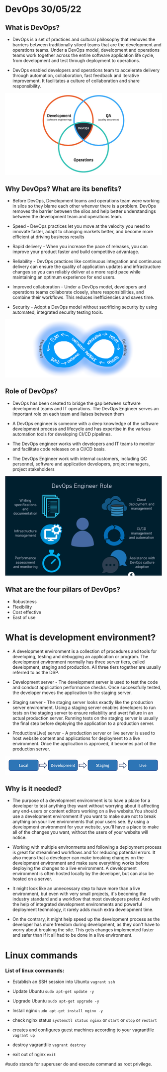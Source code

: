 # DevOps 30/05/22
## What is DevOps?
- DevOps is a set of practices and cultural philosophy that removes the barriers between traditionally siloed teams that are the development and operations teams. Under a DevOps model, development and operations teams work together across the entire software application life cycle, from development and test through deployment to operations. 

- DevOps enabled developers and operations team to accelerate delivery through automation, collaboration, fast feedback and iterative improvement. It facilitates a culture of collaboration and share responsibility.

![devops_model](./devops_model.jpeg)

## Why DevOps? What are its benefits?
- Before DevOps, Development teams and operations team were working in silos so they blame each other whenver there is a problem. DevOps removes the barrier between the silos and help better understandings between the development team and operations team.

- Speed - DevOps practices let you move at the velocity you need to innovate faster, adapt to changing markets better, and become more efficient at driving business results
- Rapid delivery - When you increase the pace of releases, you can improve your product faster and build competitive advantage.
- Reliability - DevOps practices like continuous integration and continuous delivery can ensure the quality of application updates and infrastructure changes so you can reliably deliver at a more rapid pace while maintaining an optimum experience for end users.
- Improved collaboration - Under a DevOps model, developers and operations teams collaborate closely, share responsibilities, and combine their workflows. This reduces inefficiencies and saves time.
- Security - Adopt a DevOps model without sacrificing security by using automated, integrated security testing tools.

![1-2-devops](1-2-devops.png)

## Role of DevOps?
- DevOps has been created to bridge the gap between software development teams and IT operations. The DevOps Engineer serves an important role on each team and liaises between them
- A DevOps engineer is someone with a deep knowledge of the software development process and lifecycle and has expertise in the various automation tools for developing CI/CD pipelines.

- The DevOps engineer  works with developers and IT teams to monitor and facilitate code releases on a CI/CD basis.
- The DevOps Engineer work with internal customers, including QC personnel, software and application developers, project managers, project stakeholders

![devops-role-3](devops-role-3.png)
## What are the four pillars of DevOps?
- Robustness
- Flexibility
- Cost effective
- East of use

#
# What is development environment? 
- A development environment is a collection of procedures and tools for developing, testing and debugging an application or program. The development environment normally has three server tiers, called development, staging and production. All three tiers together are usually referred to as the DSP. 

- Development server - The development server is used to test the code and conduct application performance checks. Once successfully tested, the developer moves the application to the staging server.

- Staging server - The staging server looks exactly like the production server environment. Using a staging server enables developers to run tests on the staging server to ensure reliability and avert failure in an actual production server. Running tests on the staging server is usually the final step before deploying the application to a production server.

- Production(Live) server - A production server or live server is used to host website content and applications for deployment to a live environment. Once the application is approved, it becomes part of the production server.

![deployment-left-to-right](deployment-left-to-right.png)

## Why is it needed?
- The purpose of a development environment is to have a place for a developer to test anything they want without worrying about it affecting any end-users or content editors working on a live website.You should use a development environment if you want to make sure not to break anything on your live environments that your users see. By using a development environment for your website, you'll have a place to make all of the changes you want, without the users of your website will notice.

- Working with multiple environments and following a deployment process is great for streamlined workflows and for reducing potential errors. It also means that a developer can make breaking changes on the development environment and make sure everything works before deploying the changes to a live environment. A development environment is often hosted locally by the developer, but can also be hosted on a server.
 
- It might look like an unnecessary step to have more than a live environment, but even with very small projects, it's becoming the industry standard and a workflow that most developers prefer. And with the help of integrated development environments and powerful deployment technology, it rarely adds much extra development time. 

- On the contrary, it might help speed up the development process as the developer has more freedom during development, as they don't have to worry about breaking the site. This gets changes implemented faster and safer than if it all had to be done in a live environment.
#
# Linux commands
### List of linux commands:
- Establish an SSH session into Ubuntu `vagrant ssh`
- Update Ubuntu `sudo apt-get update -y`

- Upgrade Ubuntu `sudo apt-get upgrade -y`
- Install nginx `sudo apt-get install nginx -y`
- check nginx status `systemctl status nginx` or `start` or `stop` or `restart`
- creates and configures guest machines according
to your vagrantfile `vagrant up`
- destroy vagrantfile `vagrant destroy`
- exit out of nginx `exit`

 #sudo stands for superuser do and execute command as root privilege.



